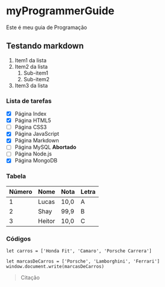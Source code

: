# myProgrammerGuide
 Este é meu guia de Programação
## Testando markdown

1. Item1 da lista
2. Item2 da lista
   1. Sub-item1
   2. Sub-item2
  3. Item3 da lista
   
### Lista de tarefas

- [x] Página Index
- [x] Página HTML5
- [ ] Página CSS3
- [x] Página JavaScript
- [x] Página Markdown
- [ ] Página MySQL **Abortado**
- [ ] Página Node.js
- [x] Página MongoDB

### Tabela

Número | Nome | Nota | Letra
---|---|---|---
1 | Lucas | 10,0 | A
2 | Shay | 99,9 | B
3 | Heitor | 10,0 | C

### Códigos

`let carros = ['Honda Fit', 'Camaro', 'Porsche Carrera']`

```
let marcasDeCarros = ['Porsche', 'Lamborghini', 'Ferrari']
window.document.write(marcasDeCarros)
```

> Citação
